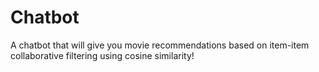 # Chatbot
A chatbot that will give you movie recommendations based on item-item collaborative filtering using cosine similarity!
